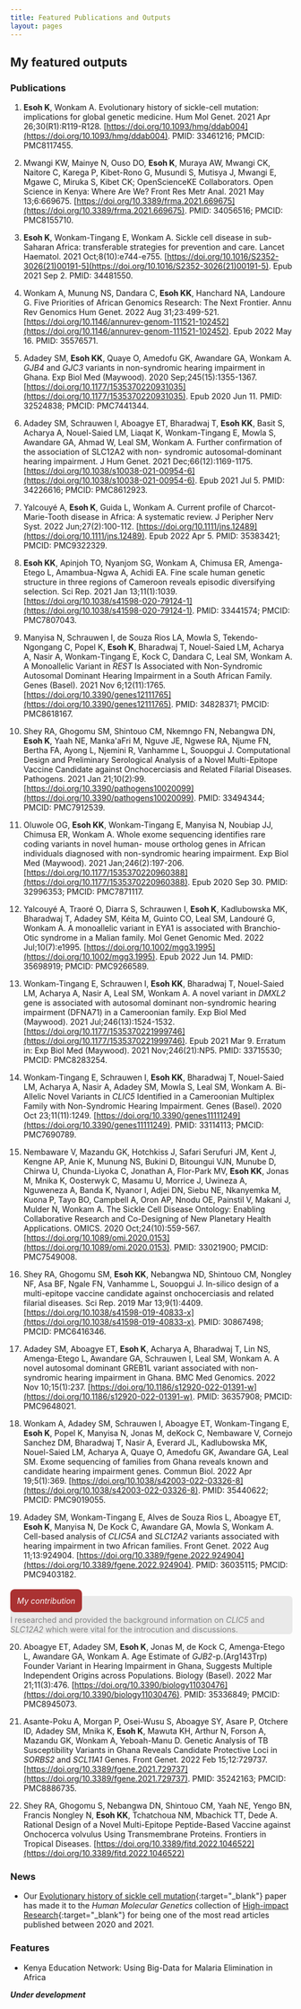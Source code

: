 ```yaml
---
title: Featured Publications and Outputs
layout: pages
---
```


## My featured outputs


### Publications

1. **Esoh K**, Wonkam A. Evolutionary history of sickle-cell mutation: implications
for global genetic medicine. Hum Mol Genet. 2021 Apr 26;30(R1):R119-R128. 
[https://doi.org/10.1093/hmg/ddab004](https://doi.org/10.1093/hmg/ddab004). PMID: 33461216; PMCID: PMC8117455.

2. Mwangi KW, Mainye N, Ouso DO, **Esoh K**, Muraya AW, Mwangi CK, Naitore C, Karega
P, Kibet-Rono G, Musundi S, Mutisya J, Mwangi E, Mgawe C, Miruka S, Kibet CK;
OpenScienceKE Collaborators. Open Science in Kenya: Where Are We? Front Res Metr
Anal. 2021 May 13;6:669675. [https://doi.org/10.3389/frma.2021.669675](https://doi.org/10.3389/frma.2021.669675). PMID: 34056516;
PMCID: PMC8155710.

3. **Esoh K**, Wonkam-Tingang E, Wonkam A. Sickle cell disease in sub-Saharan
Africa: transferable strategies for prevention and care. Lancet Haematol. 2021
Oct;8(10):e744-e755. [https://doi.org/10.1016/S2352-3026(21)00191-5](https://doi.org/10.1016/S2352-3026(21)00191-5). 
Epub 2021 Sep 2. PMID: 34481550.

4. Wonkam A, Munung NS, Dandara C, **Esoh KK**, Hanchard NA, Landoure G. Five
Priorities of African Genomics Research: The Next Frontier. Annu Rev Genomics
Hum Genet. 2022 Aug 31;23:499-521. [https://doi.org/10.1146/annurev-genom-111521-102452](https://doi.org/10.1146/annurev-genom-111521-102452).
Epub 2022 May 16. PMID: 35576571.

5. Adadey SM, **Esoh KK**, Quaye O, Amedofu GK, Awandare GA, Wonkam A. <i>GJB4</i>
and <i>GJC3</i> variants in non-syndromic hearing impairment in Ghana. Exp Biol
Med (Maywood). 2020 Sep;245(15):1355-1367. [https://doi.org/10.1177/1535370220931035](https://doi.org/10.1177/1535370220931035). 
Epub 2020 Jun 11. PMID: 32524838; PMCID: PMC7441344.

6. Adadey SM, Schrauwen I, Aboagye ET, Bharadwaj T, **Esoh KK**, Basit S, Acharya A,
Nouel-Saied LM, Liaqat K, Wonkam-Tingang E, Mowla S, Awandare GA, Ahmad W, Leal
SM, Wonkam A. Further confirmation of the association of SLC12A2 with non-
syndromic autosomal-dominant hearing impairment. J Hum Genet. 2021
Dec;66(12):1169-1175. [https://doi.org/10.1038/s10038-021-00954-6](https://doi.org/10.1038/s10038-021-00954-6). 
Epub 2021 Jul 5. PMID: 34226616; PMCID: PMC8612923.

7. Yalcouyé A, **Esoh K**, Guida L, Wonkam A. Current profile of Charcot-Marie-Tooth
disease in Africa: A systematic review. J Peripher Nerv Syst. 2022
Jun;27(2):100-112. [https://doi.org/10.1111/jns.12489](https://doi.org/10.1111/jns.12489). Epub 2022 Apr 5. PMID: 35383421;
PMCID: PMC9322329.

8. **Esoh KK**, Apinjoh TO, Nyanjom SG, Wonkam A, Chimusa ER, Amenga-Etego L,
Amambua-Ngwa A, Achidi EA. Fine scale human genetic structure in three regions
of Cameroon reveals episodic diversifying selection. Sci Rep. 2021 Jan
13;11(1):1039. [https://doi.org/10.1038/s41598-020-79124-1](https://doi.org/10.1038/s41598-020-79124-1). 
PMID: 33441574; PMCID: PMC7807043.

9. Manyisa N, Schrauwen I, de Souza Rios LA, Mowla S, Tekendo-Ngongang C, Popel
K, **Esoh K**, Bharadwaj T, Nouel-Saied LM, Acharya A, Nasir A, Wonkam-Tingang E,
Kock C, Dandara C, Leal SM, Wonkam A. A Monoallelic Variant in <i>REST</i> Is
Associated with Non-Syndromic Autosomal Dominant Hearing Impairment in a South
African Family. Genes (Basel). 2021 Nov 6;12(11):1765. [https://doi.org/10.3390/genes12111765](https://doi.org/10.3390/genes12111765). 
PMID: 34828371; PMCID: PMC8618167.

10. Shey RA, Ghogomu SM, Shintouo CM, Nkemngo FN, Nebangwa DN, **Esoh K**, Yaah NE,
Manka'aFri M, Nguve JE, Ngwese RA, Njume FN, Bertha FA, Ayong L, Njemini R,
Vanhamme L, Souopgui J. Computational Design and Preliminary Serological
Analysis of a Novel Multi-Epitope Vaccine Candidate against Onchocerciasis and
Related Filarial Diseases. Pathogens. 2021 Jan 21;10(2):99. [https://doi.org/10.3390/pathogens10020099](https://doi.org/10.3390/pathogens10020099). 
PMID: 33494344; PMCID: PMC7912539.

11. Oluwole OG, **Esoh KK**, Wonkam-Tingang E, Manyisa N, Noubiap JJ, Chimusa ER,
Wonkam A. Whole exome sequencing identifies rare coding variants in novel human-
mouse ortholog genes in African individuals diagnosed with non-syndromic hearing
impairment. Exp Biol Med (Maywood). 2021 Jan;246(2):197-206. [https://doi.org/10.1177/1535370220960388](https://doi.org/10.1177/1535370220960388). 
Epub 2020 Sep 30. PMID: 32996353; PMCID: PMC7871117.

12. Yalcouyé A, Traoré O, Diarra S, Schrauwen I, **Esoh K**, Kadlubowska MK,
Bharadwaj T, Adadey SM, Kéita M, Guinto CO, Leal SM, Landouré G, Wonkam A. A
monoallelic variant in EYA1 is associated with Branchio-Otic syndrome in a
Malian family. Mol Genet Genomic Med. 2022 Jul;10(7):e1995. [https://doi.org/10.1002/mgg3.1995](https://doi.org/10.1002/mgg3.1995). 
Epub 2022 Jun 14. PMID: 35698919; PMCID: PMC9266589.

13. Wonkam-Tingang E, Schrauwen I, **Esoh KK**, Bharadwaj T, Nouel-Saied LM, Acharya
A, Nasir A, Leal SM, Wonkam A. A novel variant in <i>DMXL2</i> gene is
associated with autosomal dominant non-syndromic hearing impairment (DFNA71) in
a Cameroonian family. Exp Biol Med (Maywood). 2021 Jul;246(13):1524-1532. 
[https://doi.org/10.1177/1535370221999746](https://doi.org/10.1177/1535370221999746). Epub 2021 Mar 9. Erratum in: Exp Biol Med (Maywood).
2021 Nov;246(21):NP5. PMID: 33715530; PMCID: PMC8283254.

14. Wonkam-Tingang E, Schrauwen I, **Esoh KK**, Bharadwaj T, Nouel-Saied LM, Acharya
A, Nasir A, Adadey SM, Mowla S, Leal SM, Wonkam A. Bi-Allelic Novel Variants in
<i>CLIC5</i> Identified in a Cameroonian Multiplex Family with Non-Syndromic
Hearing Impairment. Genes (Basel). 2020 Oct 23;11(11):1249. [https://doi.org/10.3390/genes11111249](https://doi.org/10.3390/genes11111249). 
PMID: 33114113; PMCID: PMC7690789.

15. Nembaware V, Mazandu GK, Hotchkiss J, Safari Serufuri JM, Kent J, Kengne AP,
Anie K, Munung NS, Bukini D, Bitoungui VJN, Munube D, Chirwa U, Chunda-Liyoka C,
Jonathan A, Flor-Park MV, **Esoh KK**, Jonas M, Mnika K, Oosterwyk C, Masamu U,
Morrice J, Uwineza A, Nguweneza A, Banda K, Nyanor I, Adjei DN, Siebu NE,
Nkanyemka M, Kuona P, Tayo BO, Campbell A, Oron AP, Nnodu OE, Painstil V, Makani
J, Mulder N, Wonkam A. The Sickle Cell Disease Ontology: Enabling Collaborative
Research and Co-Designing of New Planetary Health Applications. OMICS. 2020
Oct;24(10):559-567. [https://doi.org/10.1089/omi.2020.0153](https://doi.org/10.1089/omi.2020.0153). PMID: 33021900; PMCID:
PMC7549008.

16. Shey RA, Ghogomu SM, **Esoh KK**, Nebangwa ND, Shintouo CM, Nongley NF, Asa BF,
Ngale FN, Vanhamme L, Souopgui J. In-silico design of a multi-epitope vaccine
candidate against onchocerciasis and related filarial diseases. Sci Rep. 2019
Mar 13;9(1):4409. [https://doi.org/10.1038/s41598-019-40833-x](https://doi.org/10.1038/s41598-019-40833-x). 
PMID: 30867498; PMCID: PMC6416346.

17. Adadey SM, Aboagye ET, **Esoh K**, Acharya A, Bharadwaj T, Lin NS, Amenga-Etego
L, Awandare GA, Schrauwen I, Leal SM, Wonkam A. A novel autosomal dominant
GREB1L variant associated with non-syndromic hearing impairment in Ghana. BMC
Med Genomics. 2022 Nov 10;15(1):237. [https://doi.org/10.1186/s12920-022-01391-w](https://doi.org/10.1186/s12920-022-01391-w). 
PMID: 36357908; PMCID: PMC9648021.

18. Wonkam A, Adadey SM, Schrauwen I, Aboagye ET, Wonkam-Tingang E, **Esoh K**,
Popel K, Manyisa N, Jonas M, deKock C, Nembaware V, Cornejo Sanchez DM,
Bharadwaj T, Nasir A, Everard JL, Kadlubowska MK, Nouel-Saied LM, Acharya A,
Quaye O, Amedofu GK, Awandare GA, Leal SM. Exome sequencing of families from
Ghana reveals known and candidate hearing impairment genes. Commun Biol. 2022
Apr 19;5(1):369. [https://doi.org/10.1038/s42003-022-03326-8](https://doi.org/10.1038/s42003-022-03326-8). 
PMID: 35440622; PMCID: PMC9019055.

19. Adadey SM, Wonkam-Tingang E, Alves de Souza Rios L, Aboagye ET, **Esoh K**,
Manyisa N, De Kock C, Awandare GA, Mowla S, Wonkam A. Cell-based analysis of
<i>CLIC5A</i> and <i>SLC12A2</i> variants associated with hearing impairment in
two African families. Front Genet. 2022 Aug 11;13:924904. [https://doi.org/10.3389/fgene.2022.924904](https://doi.org/10.3389/fgene.2022.924904). 
PMID: 36035115; PMCID: PMC9403182.

<p style="background-color: rgba(215, 215, 215, 0.5); color: gray; padding: -50rem 1.5rem 1.5rem; text-align: left; border-radius: 0.4rem; margin-top: 30px;">
  <span style="background-color: rgba(170, 50, 50, 1.0); color: rgba(250, 250, 250, 1.0); border-radius: 0.5rem; padding: 0.75rem;">
    <em>My contribution</em>
  </span>
  <br>
  <br>
  I researched and provided the background information on <i>CLIC5</i> and <i>SLC12A2</i>
  which were vital for the introcution and discussions.
</p>

20. Aboagye ET, Adadey SM, **Esoh K**, Jonas M, de Kock C, Amenga-Etego L, Awandare
GA, Wonkam A. Age Estimate of <i>GJB2</i>-p.(Arg143Trp) Founder Variant in
Hearing Impairment in Ghana, Suggests Multiple Independent Origins across
Populations. Biology (Basel). 2022 Mar 21;11(3):476. [https://doi.org/10.3390/biology11030476](https://doi.org/10.3390/biology11030476). 
PMID: 35336849; PMCID: PMC8945073.

21. Asante-Poku A, Morgan P, Osei-Wusu S, Aboagye SY, Asare P, Otchere ID,
Adadey SM, Mnika K, **Esoh K**, Mawuta KH, Arthur N, Forson A, Mazandu GK, Wonkam A,
Yeboah-Manu D. Genetic Analysis of TB Susceptibility Variants in Ghana Reveals
Candidate Protective Loci in <i>SORBS2</i> and <i>SCL11A1</i> Genes. Front
Genet. 2022 Feb 15;12:729737. [https://doi.org/10.3389/fgene.2021.729737](https://doi.org/10.3389/fgene.2021.729737). 
PMID: 35242163; PMCID: PMC8886735.

22. Shey RA, Ghogomu S, Nebangwa DN, Shintouo CM, Yaah NE, Yengo BN, Francis 
Nongley N, **Esoh KK**, Tchatchoua NM, Mbachick TT, Dede A. Rational Design of a Novel 
Multi-Epitope Peptide-Based Vaccine against Onchocerca volvulus Using Transmembrane 
Proteins. Frontiers in Tropical Diseases. [https://doi.org/10.3389/fitd.2022.1046522](https://doi.org/10.3389/fitd.2022.1046522)


### News

* Our [Evolutionary history of sickle cell mutation](https://academic.oup.com/hmg/article/30/R1/R119/6103809?searchresult=1){:target="_blank"} 
  paper has made it to the *Human Molecular Genetics* collection of [High-impact Research](https://academic.oup.com/hmg/pages/highly_cited){:target="_blank"} 
  for being one of   the most read articles published between 2020 and 2021.


### Features

* Kenya Education Network: Using Big-Data for Malaria Elimination in Africa

***Under development***
